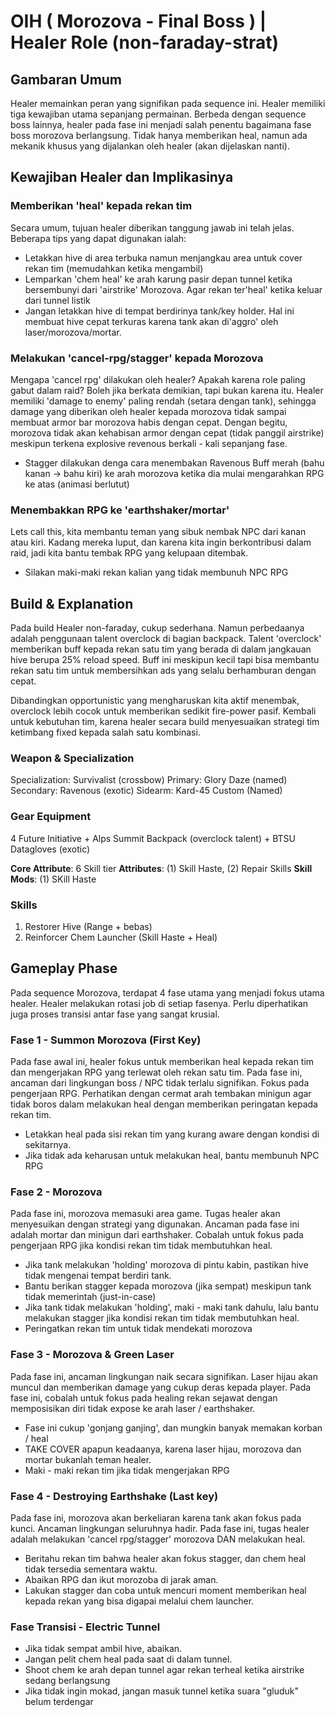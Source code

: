 # OIH ( Morozova - Final Boss ) | Healer Role (non-faraday-strat)

## Gambaran Umum

Healer memainkan peran yang signifikan pada sequence ini. Healer memiliki tiga kewajiban utama sepanjang permainan. Berbeda dengan sequence boss lainnya, healer pada fase ini menjadi salah penentu bagaimana fase boss morozova berlangsung. Tidak hanya memberikan heal, namun ada mekanik khusus yang dijalankan oleh healer (akan dijelaskan nanti).

## Kewajiban Healer dan Implikasinya

### Memberikan 'heal' kepada rekan tim
Secara umum, tujuan healer diberikan tanggung jawab ini telah jelas. Beberapa tips yang dapat digunakan ialah:
* Letakkan hive di area terbuka namun menjangkau area untuk cover rekan tim (memudahkan ketika mengambil)
* Lemparkan 'chem heal' ke arah karung pasir depan tunnel ketika bersembunyi dari 'airstrike' Morozova. Agar rekan ter'heal' ketika keluar dari tunnel listik
* Jangan letakkan hive di tempat berdirinya tank/key holder. Hal ini membuat hive cepat terkuras karena tank akan di'aggro' oleh laser/morozova/mortar.

### Melakukan 'cancel-rpg/stagger' kepada Morozova
Mengapa 'cancel rpg' dilakukan oleh healer? Apakah karena role paling gabut dalam raid? Boleh jika berkata demikian, tapi bukan karena itu. Healer memiliki 'damage to enemy' paling rendah (setara dengan tank), sehingga damage yang diberikan oleh healer kepada morozova tidak sampai membuat armor bar morozova habis dengan cepat. Dengan begitu, morozova tidak akan kehabisan armor dengan cepat (tidak panggil airstrike) meskipun terkena explosive revenous berkali - kali sepanjang fase.
* Stagger dilakukan denga cara menembakan Ravenous Buff merah (bahu kanan -> bahu kiri) ke arah morozova ketika dia mulai mengarahkan RPG ke atas (animasi berlutut)

### Menembakkan RPG ke 'earthshaker/mortar'
Lets call this, kita membantu teman yang sibuk nembak NPC dari kanan atau kiri. Kadang mereka luput, dan karena kita ingin berkontribusi dalam raid, jadi kita bantu tembak RPG yang kelupaan ditembak.
* Silakan maki-maki rekan kalian yang tidak membunuh NPC RPG

## Build & Explanation

Pada build Healer non-faraday, cukup sederhana. Namun perbedaanya adalah penggunaan talent overclock di bagian backpack. Talent 'overclock' memberikan buff kepada rekan satu tim yang berada di dalam jangkauan hive berupa 25% reload speed. Buff ini meskipun kecil tapi bisa membantu rekan satu tim untuk membersihkan ads yang selalu berhamburan dengan cepat.

Dibandingkan opportunistic yang mengharuskan kita aktif menembak, overclock lebih cocok untuk memberikan sedikit fire-power pasif. Kembali untuk kebutuhan tim, karena healer secara build menyesuaikan strategi tim ketimbang fixed kepada salah satu kombinasi.

### Weapon & Specialization
Specialization: Survivalist (crossbow)
Primary: Glory Daze (named)
Secondary: Ravenous (exotic)
Sidearm: Kard-45 Custom (Named)

### Gear Equipment
4 Future Initiative + Alps Summit Backpack (overclock talent) + BTSU Datagloves (exotic)

**Core Attribute**: 6 Skill tier
**Attributes**: (1) Skill Haste, (2) Repair Skills
**Skill Mods**: (1) SKill Haste

### Skills
1. Restorer Hive (Range + bebas)
2. Reinforcer Chem Launcher (Skill Haste + Heal)

## Gameplay Phase

Pada sequence Morozova, terdapat 4 fase utama yang menjadi fokus utama healer. Healer melakukan rotasi job di setiap fasenya. Perlu diperhatikan juga proses transisi antar fase yang sangat krusial.

### Fase 1 - Summon Morozova (First Key)
Pada fase awal ini, healer fokus untuk memberikan heal kepada rekan tim dan mengerjakan RPG yang terlewat oleh rekan satu tim. Pada fase ini, ancaman dari lingkungan boss / NPC tidak terlalu signifikan. Fokus pada pengerjaan RPG. Perhatikan dengan cermat arah tembakan minigun agar tidak boros dalam melakukan heal dengan memberikan peringatan kepada rekan tim.
* Letakkan heal pada sisi rekan tim yang kurang aware dengan kondisi di sekitarnya.
* Jika tidak ada keharusan untuk melakukan heal, bantu membunuh NPC RPG

### Fase 2 - Morozova
Pada fase ini, morozova memasuki area game. Tugas healer akan menyesuikan dengan strategi yang digunakan. Ancaman pada fase ini adalah mortar dan minigun dari earthshaker. Cobalah untuk fokus pada pengerjaan RPG jika kondisi rekan tim tidak membutuhkan heal.
* Jika tank melakukan 'holding' morozova di pintu kabin, pastikan hive tidak mengenai tempat berdiri tank.
* Bantu berikan stagger kepada morozova (jika sempat) meskipun tank tidak memerintah (just-in-case)
* Jika tank tidak melakukan 'holding', maki - maki tank dahulu, lalu bantu melakukan stagger jika kondisi rekan tim tidak membutuhkan heal.
* Peringatkan rekan tim untuk tidak mendekati morozova

### Fase 3 - Morozova & Green Laser
Pada fase ini, ancaman lingkungan naik secara signifikan. Laser hijau akan muncul dan memberikan damage yang cukup deras kepada player. Pada fase ini, cobalah untuk fokus pada healing rekan sejawat dengan memposisikan diri tidak expose ke arah laser / earthshaker.
* Fase ini cukup 'gonjang ganjing', dan mungkin banyak memakan korban / heal
* TAKE COVER apapun keadaanya, karena laser hijau, morozova dan mortar bukanlah teman healer.
* Maki - maki rekan tim jika tidak mengerjakan RPG

### Fase 4 - Destroying Earthshake (Last key)
Pada fase ini, morozova akan berkeliaran karena tank akan fokus pada kunci. Ancaman lingkungan seluruhnya hadir. Pada fase ini, tugas healer adalah melakukan 'cancel rpg/stagger' morozova DAN melakukan heal.
* Beritahu rekan tim bahwa healer akan fokus stagger, dan chem heal tidak tersedia sementara waktu.
* Abaikan RPG dan ikut morozoba di jarak aman.
* Lakukan stagger dan coba untuk mencuri moment memberikan heal kepada rekan yang bisa digapai melalui chem launcher.

### Fase Transisi - Electric Tunnel
* Jika tidak sempat ambil hive, abaikan.
* Jangan pelit chem heal pada saat di dalam tunnel.
* Shoot chem ke arah depan tunnel agar rekan terheal ketika airstrike sedang berlangsung
* Jika tidak ingin mokad, jangan masuk tunnel ketika suara "gluduk" belum terdengar
